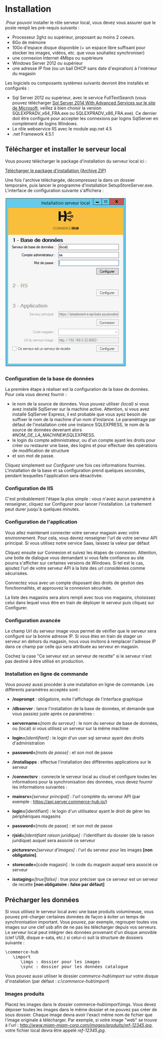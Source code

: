 # Installation

.Pour pouvoir installer le rôle serveur local, vous devez vous assurer que le poste rempli les pré-requis suivants :

* Processeur 2ghz ou supérieur, proposant au moins 2 coeurs.
* 8Go de mémoire
* 10Go d'espace disque disponible (+ un espace libre suffisant pour stocker les images, vidéos, etc. que vous souhaitez synchroniser)
* une connexion Internet 4Mbps ou supérieure
* Windows Server 2012 ou supérieur
* une adresse IP fixe (ou un bail DHCP sans date d'expiration) à l'intérieur du magasin

Les logiciels ou composants systèmes suivants devront être installés et configurés :

* Sql Server 2012 ou supérieur, avec le service FullTextSearch (vous pouvez télécharger [Sql Server 2014 With Advanced Services sur le site de Microsoft](https://www.microsoft.com/fr-FR/download/details.aspx?id=42299), veillez à bien choisir la version SQLEXPRADV_x64_FRA.exe ou SQLEXPRADV_x86_FRA.exe). Ce dernier doit être configuré pour accepter les connexions par logins SqlServer en complément de logins Windows.
* Le rôle webservice IIS avec le module asp.net 4.5
* .net Framework 4.5.1

## Télécharger et installer le serveur local

Vous pouvez télécharger le package d'installation du serveur local ici :

[Télécharger le package d'installation (Archive ZIP)](https://datasimplemente.blob.core.windows.net/releases/commerce-hub/SetupStoreServer.zip)

 Une fois l'archive téléchargée, décompressez la dans un dossier temporaire, puis lancer le programme d'installation SetupStoreServer.exe. L'interface de configuration suivante s'affichera :

![installation-installcommercehub](images/installation-installcommercehub.png)

### Configuration de la base de données

La première étape à réaliser est la configuration de la base de données. Pour cela vous devrez fournir :

* le nom de la source de données. Vous pouvez utiliser _(local)_ si vous avez installé SqlServer sur la machine active. Attention, si vous avez installé SqlServer Express, il est probable que vous ayez besoin de suffixer le nom de la machine d'un nom d'instance. Le paramètrage par défaut de l'installation créé une instance SQLEXPRESS, le nom de la source de données devenant alors _#NOM_DE_LA_MACHINE#_\SQLEXPRESS.
* le login du compte administrateur, ou d'un compte ayant les droits pour créer ou restaurer une base, des logins et pour effectuer des opérations de modification de structure
* et son mot de passe.

Cliquez simplement sur _Configurer_ une fois ces informations fournies. L'installation de la base et sa configuration prend quelques secondes, pendant lesquelles l'application sera désactivée.

### Configuration de IIS

C'est probablement l'étape la plus simple : vous n'avez aucun paramètre à renseigner, cliquez sur Configurer pour lancer l'installation. Le traitement peut durer jusqu'à quelques minutes.

### Configuration de l'application

Vous allez maintenant connecter votre serveur magasin avec votre environnement. Pour cela, vous devrez renseigner l'url de votre serveur API principal. Si vous utilisez notre service Saas, laissez la valeur par défaut

Cliquez ensuite sur Connexion et suivez les étapes de connexion. Attention, une boite de dialogue vous demandant si vous faite confiance au site pourra s'afficher sur certaines versions de Windows. Si tel est le cas, ajoutez l'url de votre serveur API à la liste des url considérées comme sécurisées.

Connectez vous avec un compte disposant des droits de gestion des fonctionnalités, et approuvez la connexion sécurisée.

La liste des magasins sera alors rempli avec tous vos magasins, choisissez celui dans lequel vous être en train de déployer le serveur puis cliquez sur Configurer.

### Configuration avancée

Le champ Url du serveur image vous permet de vérifier que le serveur sera configuré sur la bonne adresse IP. Si vous êtes en train de stager un serveur en dehors du magasin, nous vous invitons à remplacer l'adresse IP dans ce champ par celle qui sera attribuée au serveur en magasin.

Cochez la case "Ce serveur est un serveur de recette" si le serveur n'est pas destiné à être utilisé en production.

### Installation en ligne de commande

Vous pouvez aussi procéder à une installation en ligne de commande. Les différents paramètres acceptés sont :

* **/noprompt** : obligatoire, evite l'affichage de l'interface graphique
* **/dbserver** : lance l'installation de la base de données, et demande que vous passiez juste après ce paramètres :

* **servername=**_[nom du serveur]_ : le nom du serveur de base de données, ou (local) si vous utilisez un serveur sur la même machine
* **login=**_[identifiant]_ : le login d'un user sql serveur ayant des droits d'administration
* **password=**_[mots de passe]_ : et son mot de passe

* **/installapps** : effectue l'installation des différentes applications sur le serveur
* **/connectsrv** : connecte le serveur local au cloud et configure toutes les informations pour la synchronisation des données, vous devez fournir les informations suivantes :

* **mainsrv=**_[serveur principal]_ : l'url complète du serveur API (par exemple : https://api.server.commerce-hub.io/)
* **login=**[identifiant] : le login d'un utilisateur ayant le droit de gérer les périphériques magasins
* **password=**[mots de passe] : et son mot de passe
* **rjsid=**_[identifiant raison juridique]_ : l'identifiant du dossier (de la raison juridique) auquel sera associé ce serveur
* **picturesrv=**_[serveur d'images]_ : l'url du serveur pour les images **[non obligatoire]**.
* **storecode=**[code magasin] : le code du magasin auquel sera associé ce serveur
* **isstaging=**_[true|false]_ : true pour préciser que ce serveur est un serveur de recette **[non obligatoire : false par défaut]**

## Précharger les données

Si vous utilisez le serveur local avec une base produits volumineuse, vous pouvez pré-charger certaines données de façon à éviter un temps de synchronisation important. Vous pouvez, par exemple, regrouper toutes vos images sur une clef usb afin de ne pas les télécharger depuis vos serveurs. Le serveur local peut intégrer des données provenant d'un disque amovible (clef USB, disque e-sata, etc.) si celui-ci suit la structure de dossiers suivante :

<pre>\commerce-hub  
   \import  
      \imgs : dossier pour les images  
      \sync : dossier pour les données catalogue</pre>

Vous pouvez aussi utiliser le dossier _commerce-hub\import_ sur votre disque d'installation (par défaut : _c:\commerce-hub\import_)

### Images produits

Placez les images dans le dossier commerce-hub\import\imgs. Vous devez déposer toutes les images dans le même dossier et ne pouvez pas créer de sous dossier. Chaque image devra avoir l'exact même nom de fichier que l'image originale à télécharger. Par exemple, si votre image "web" se trouve à l'url : _http://www.miam-miam-corp.com/images/produits/ref-12345.jpg_, votre fichier local devra être appelé _ref-12345.jpg_.